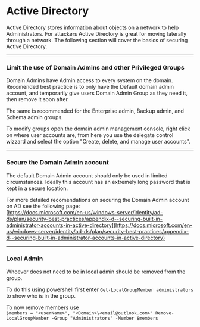 # Active Directory

Active Directory stores information about objects on a network to help Administrators. For attackers Active Directory is great for moving laterally through a network. The following section will cover the basics of securing Active Directory.

***

### Limit the use of Domain Admins and other Privileged Groups <a href="#limit-the-use-of-domain-admins-and-other-privileged-groups" id="limit-the-use-of-domain-admins-and-other-privileged-groups"></a>

Domain Admins have Admin access to every system on the domain. Recomended best practice is to only have the Default domain admin account, and temporarily give users Domain Admin Group as they need it, then remove it soon after.

The same is recommended for the Enterprise admin, Backup admin, and Schema admin groups.

To modify groups open the domain admin management console, right click on where user accounts are, from here you use the delegate control wizzard and select the option "Create, delete, and manage user accounts".

***

### Secure the Domain Admin account <a href="#secure-the-domain-admin-account" id="secure-the-domain-admin-account"></a>

The default Domain Admin account should only be used in limited circumstances. Ideally this account has an extremely long password that is kept in a secure location.

For more detailed recomendations on securing the Domain Admin account on AD see the following page:\
[https://docs.microsoft.com/en-us/windows-server/identity/ad-ds/plan/security-best-practices/appendix-d--securing-built-in-administrator-accounts-in-active-directory](https://docs.microsoft.com/en-us/windows-server/identity/ad-ds/plan/security-best-practices/appendix-d--securing-built-in-administrator-accounts-in-active-directory)

***

### Local Admin <a href="#local-admin" id="local-admin"></a>

Whoever does not need to be in local admin should be removed from the group.

To do this using powershell first enter `Get-LocalGroupMember administrators` to show who is in the group.

To now remove members use\
`$members = "<userName>", "<Domain>\<email@outlook.com>" Remove-LocalGroupMember -Group "Administrators" -Member $members`

